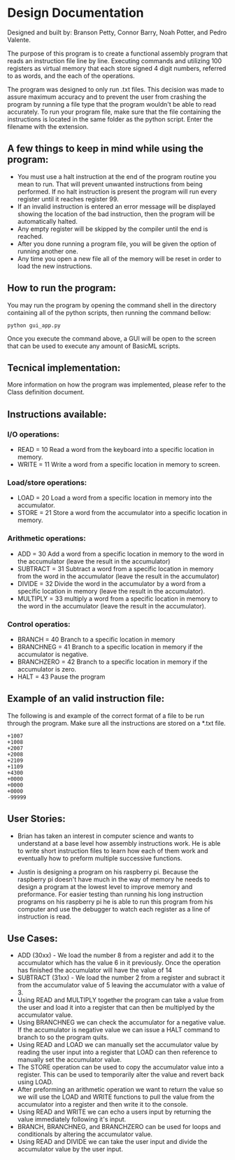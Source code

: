 # Design Documentation

Designed and built by: Branson Petty, Connor Barry, Noah Potter, and Pedro Valente.

The purpose of this program is to create a functional assembly program that reads an instruction file
line by line. Executing commands and utilizing 100 registers as virtual memory that each store signed 
4 digit numbers, referred to as words, and the each of the operations.

The program was designed to only run .txt files. This decision was made to assure maximum accuracy
and to prevent the user from crashing the program by running a file type that the program wouldn't
be able to read accurately. To run your program file, make sure that the file containing the instructions
is located in the same folder as the python script. Enter the filename with the extension.

## A few things to keep in mind while using the program:
- You must use a halt instruction at the end of the program routine you mean to run. That will prevent
unwanted instructions from being performed. If no halt instruction is present the program will run 
every register until it reaches register 99.
- If an invalid instruction is entered an error message will be displayed showing the location of the
bad instruction, then the program will be automatically halted.
- Any empty register will be skipped by the compiler until the end is reached.
- After you done running a program file, you will be given the option of running another one.
- Any time you open a new file all of the memory will be reset in order to load the new instructions.

## How to run the program:

You may run the program by opening the command shell in the directory containing all of the python scripts, 
then running the command bellow:

```shell
python gui_app.py
```
Once you execute the command above, a GUI will be open to the screen that can be used to execute any amount
of BasicML scripts.

## Tecnical implementation:

More information on how the program was implemented, please refer to the Class definition document.

## Instructions available:

### I/O operations:
- READ = 10 Read a word from the keyboard into a specific location in memory.
- WRITE = 11 Write a word from a specific location in memory to screen.

### Load/store operations:
- LOAD = 20 Load a word from a specific location in memory into the accumulator.
- STORE = 21 Store a word from the accumulator into a specific location in memory.

### Arithmetic operations:
- ADD = 30 Add a word from a specific location in memory to the word in the accumulator (leave the result in the accumulator)
- SUBTRACT = 31 Subtract a word from a specific location in memory from the word in the accumulator (leave the result in the accumulator)
- DIVIDE = 32 Divide the word in the accumulator by a word from a specific location in memory (leave the result in the accumulator).
- MULTIPLY = 33 multiply a word from a specific location in memory to the word in the accumulator (leave the result in the accumulator).

### Control operatios:
- BRANCH = 40 Branch to a specific location in memory
- BRANCHNEG = 41 Branch to a specific location in memory if the accumulator is negative.
- BRANCHZERO = 42 Branch to a specific location in memory if the accumulator is zero.
- HALT = 43 Pause the program

## Example of an valid instruction file:

The following is and example of the correct format of a file to be run through the program. 
Make sure all the instructions are stored on a *.txt file.

```
+1007
+1008
+2007
+2008
+2109
+1109
+4300
+0000
+0000
+0000
-99999
```

## User Stories:

- Brian has taken an interest in computer science and wants to understand at a base level how assembly
instructions work. He is able to write short instruction files to learn how each of them work and 
eventually how to preform multiple successive functions.

- Justin is designing a program on his raspberry pi. Because the raspberry pi doesn't have much in the
way of memory he needs to design a program at the lowest level to improve memory and preformance. 
For easier testing than running his long instruction programs on his raspberry pi he is able to run
this program from his computer and use the debugger to watch each register as a line of instruction
is read.

## Use Cases: 

- ADD (30xx) - We load the number 8 from a register and add it to the accumulator which has the value
    6 in it previously. Once the operation has finished the accumulator will have the value of 14
- SUBTRACT (31xx) - We load the number 2 from a register and subract it from the accumulator value of
    5 leaving the accumulator with a value of 3.
- Using READ and MULTIPLY together the program can take a value from the user and load it into a 
    register that can then be multiplyed by the accumulator value.
- Using BRANCHNEG we can check the accumulator for a negative value. If the accumulator is negative
    value we can issue a HALT command to branch to so the program quits.
- Using READ and LOAD we can manually set the accumulator value by reading the user input into a 
    register that LOAD can then reference to manually set the accumulator value.
- The STORE operation can be used to copy the accumulator value into a register. This can be used to
    temporarily alter the value and revert back using LOAD.
- After preforming an arithmetic operation we want to return the value so we will use the LOAD and 
    WRITE functions to pull the value from the accumulator into a register and then write it to the console.
- Using READ and WRITE we can echo a users input by returning the value immediately following it's input.
- BRANCH, BRANCHNEG, and BRANCHZERO can be used for loops and conditionals by altering the accumulator
    value.
- Using READ and DIVIDE we can take the user input and divide the accumulator value by the user input.

